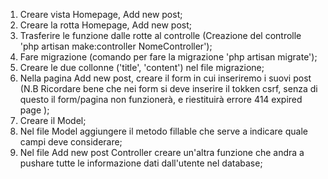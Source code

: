 1. Creare vista Homepage, Add new post;
2. Creare la rotta Homepage, Add new post;
3. Trasferire le funzione dalle rotte al controlle (Creazione del controlle 'php artisan make:controller NomeController');
4. Fare migrazione (comando per fare la migrazione 'php artisan migrate');
5. Creare le due collonne ('title', 'content') nel file migrazione;
6. Nella pagina Add new post, creare il form in cui inseriremo i suovi post (N.B Ricordare bene che nei form si deve inserire il tokken csrf, senza di questo il form/pagina non funzionerà, e riestituirà errore 414 expired page );
7. Creare il Model;
8. Nel file Model aggiungere il metodo fillable che serve a indicare quale campi deve considerare;
9. Nel file Add new post Controller creare un'altra funzione che andra a pushare tutte le informazione dati dall'utente nel database;

